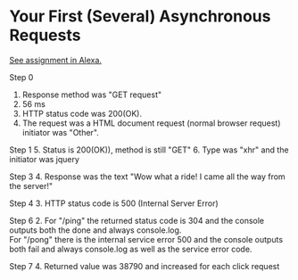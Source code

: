 # Your First (Several) Asynchronous Requests

[See assignment in Alexa.](https://alexa.bitmaker.co/wdi/67/assignments/2055/latest)

Step 0
  1. Response method was "GET request"
  2. 56 ms
  3. HTTP status code was 200(OK).
  4. The request was a HTML document request (normal browser request) initiator was "Other".

Step 1
  5. Status is 200(OK)), method is still "GET"
  6. Type was "xhr" and the initiator was jquery

Step 3
  4. Response was the text "Wow what a ride! I came all the way from the server!"

Step 4
  3. HTTP status code is 500 (Internal Server Error)

Step 6
  2. For "/ping" the returned status code is 304 and the console outputs both the done and always console.log.  
     For "/pong" there is the internal service error 500 and the console outputs both fail and always console.log as well as the service error code.

Step 7
  4. Returned value was 38790 and increased for each click request
